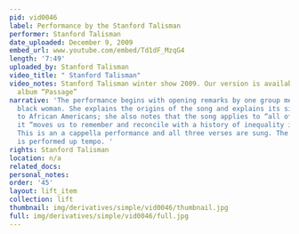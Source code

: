 ```yaml
---
pid: vid0046
label: Performance by the Stanford Talisman
performer: Stanford Talisman
date_uploaded: December 9, 2009
embed_url: www.youtube.com/embed/Td1dF_MzqG4
length: '7:49'
uploaded_by: Stanford Talisman
video_title: " Stanford Talisman"
video_notes: Stanford Talisman winter show 2009. Our version is available on our 2001
  album “Passage”
narrative: 'The performance begins with opening remarks by one group member, a young
  black woman. She explains the origins of the song and explains its significance
  to African Americans; she also notes that the song applies to “all of us” in that
  it “moves us to remember and reconcile with a history of inequality in our country.”
  This is an a cappella performance and all three verses are sung. The second verse
  is performed up tempo. '
rights: Stanford Talisman
location: n/a
related_docs: 
personal_notes: 
order: '45'
layout: lift_item
collection: lift
thumbnail: img/derivatives/simple/vid0046/thumbnail.jpg
full: img/derivatives/simple/vid0046/full.jpg
---
```

